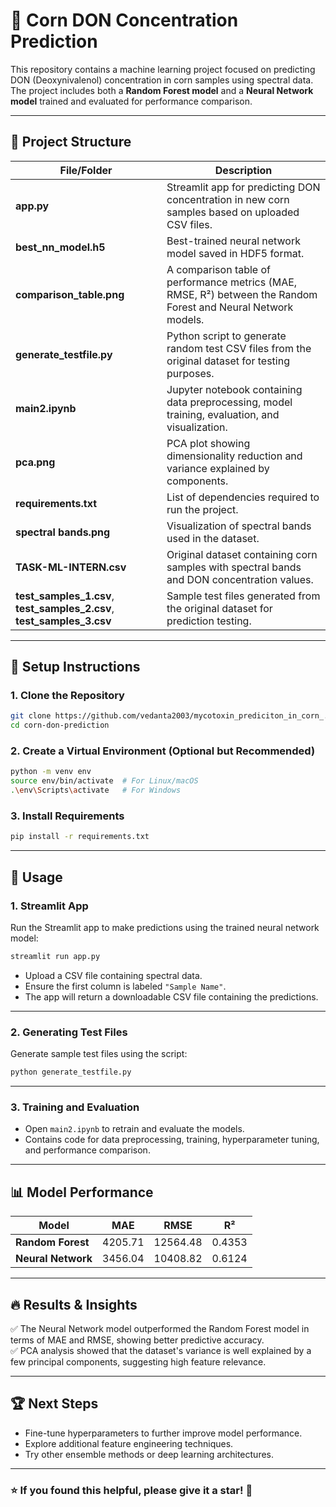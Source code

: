 
# 🌽 Corn DON Concentration Prediction  
This repository contains a machine learning project focused on predicting DON (Deoxynivalenol) concentration in corn samples using spectral data. The project includes both a **Random Forest model** and a **Neural Network model** trained and evaluated for performance comparison.

---

## 📂 **Project Structure**  
| File/Folder | Description |
|------------|-------------|
| **app.py** | Streamlit app for predicting DON concentration in new corn samples based on uploaded CSV files. |
| **best_nn_model.h5** | Best-trained neural network model saved in HDF5 format. |
| **comparison_table.png** | A comparison table of performance metrics (MAE, RMSE, R²) between the Random Forest and Neural Network models. |
| **generate_testfile.py** | Python script to generate random test CSV files from the original dataset for testing purposes. |
| **main2.ipynb** | Jupyter notebook containing data preprocessing, model training, evaluation, and visualization. |
| **pca.png** | PCA plot showing dimensionality reduction and variance explained by components. |
| **requirements.txt** | List of dependencies required to run the project. |
| **spectral bands.png** | Visualization of spectral bands used in the dataset. |
| **TASK-ML-INTERN.csv** | Original dataset containing corn samples with spectral bands and DON concentration values. |
| **test_samples_1.csv**, **test_samples_2.csv**, **test_samples_3.csv** | Sample test files generated from the original dataset for prediction testing. |

---

## 🚀 **Setup Instructions**  
### 1. **Clone the Repository**  
```bash
git clone https://github.com/vedanta2003/mycotoxin_prediciton_in_corn_.git
cd corn-don-prediction
```

### 2. **Create a Virtual Environment (Optional but Recommended)**
```bash
python -m venv env
source env/bin/activate  # For Linux/macOS
.\env\Scripts\activate   # For Windows
```

### 3. **Install Requirements**  
```bash
pip install -r requirements.txt
```

---

## 🎯 **Usage**  
### **1. Streamlit App**  
Run the Streamlit app to make predictions using the trained neural network model:  
```bash
streamlit run app.py
```

- Upload a CSV file containing spectral data.  
- Ensure the first column is labeled `"Sample Name"`.  
- The app will return a downloadable CSV file containing the predictions.  

---

### **2. Generating Test Files**  
Generate sample test files using the script:  
```bash
python generate_testfile.py
```

---

### **3. Training and Evaluation**  
- Open `main2.ipynb` to retrain and evaluate the models.  
- Contains code for data preprocessing, training, hyperparameter tuning, and performance comparison.  

---

## 📊 **Model Performance**  
| Model | MAE | RMSE | R² |
|-------|-----|------|-----|
| **Random Forest** | 4205.71 | 12564.48 | 0.4353 |
| **Neural Network** | 3456.04 | 10408.82 | 0.6124 |

---

## 🔥 **Results & Insights**  
✅ The Neural Network model outperformed the Random Forest model in terms of MAE and RMSE, showing better predictive accuracy.  
✅ PCA analysis showed that the dataset's variance is well explained by a few principal components, suggesting high feature relevance.  

---

## 🏆 **Next Steps**  
- Fine-tune hyperparameters to further improve model performance.  
- Explore additional feature engineering techniques.  
- Try other ensemble methods or deep learning architectures.  

---

### ⭐ **If you found this helpful, please give it a star!** 🌟

